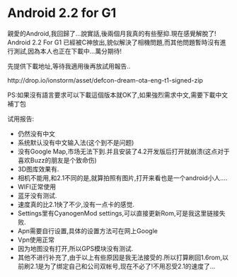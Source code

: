 # Android 2.2 for G1

<p>親愛的Android,我回歸了...說實話,後兩個月我真的有些壓抑.現在感覺解脫了!
<img src="http://farm5.static.flickr.com/4080/4754782987_f6b843d0c0.jpg" alt="" />
Android 2.2 For G1 已經被C神放出,貌似解決了相機問題,而其他問題暫時沒有進行測試,因為本人也正在下載中...萬分期待!</p>

<p>先提供下載地址,等待我適用後再放試用報告..</p>

<p>http://drop.io/ionstorm/asset/defcon-dream-ota-eng-t1-signed-zip</p>

<p>PS:如果沒有語言要求可以下載這個版本就OK了,如果強烈需求中文,需要下載中文補丁包</p>

<p>试用报告:
<ul>
	<li>仍然没有中文</li>
	<li>系统默认没有中文输入法(这个到不是问题)</li>
	<li>没有Google Map,市场无法下到.并且安装了4.2开发版后打开就崩溃(这点对于喜欢Buzz的朋友是个致命伤)</li>
	<li>3D图库效果有.</li>
	<li>相机不能用,和2.1不同的是,就算拍照有图片,打开来看也是一个android小人....</li>
	<li>WIFI正常使用</li>
	<li>蓝牙没有测试.</li>
	<li>速度真的比2.1快了不少,没有一点卡的感觉.</li>
	<li>Settings里有CyanogenMod settings,可以直接更新Rom,可是我这里链接失败.</li>
	<li>Apn需要自行设置,具体的设置方法可在网上Google</li>
	<li>Vpn使用正常</li>
	<li>因为地图没有打开,所以GPS模块没有测试.</li>
	<li>其他不进行补充了,由于以上有些原因是我无法接受的.所以打算刷回1.6rom,以前刷2.1是为了绑定自己和公司双帐号,现在不必了!不用忍受2.1的速度了...</li>
</ul></p>
